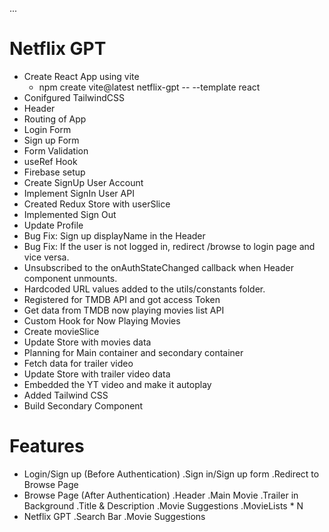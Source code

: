 ...
# Netflix GPT

- Create React App using vite
    - npm create vite@latest netflix-gpt -- --template react
- Conifgured TailwindCSS
- Header
- Routing of App
- Login Form
- Sign up Form
- Form Validation
- useRef Hook
- Firebase setup
- Create SignUp User Account
- Implement SignIn User API
- Created Redux Store with userSlice
- Implemented Sign Out
- Update Profile
- Bug Fix: Sign up displayName in the Header
- Bug Fix: If the user is not logged in, redirect /browse to login page and vice versa.
- Unsubscribed to the onAuthStateChanged callback when Header component unmounts.
- Hardcoded URL values added to the utils/constants folder.
- Registered for TMDB API and got access Token
- Get data from TMDB now playing movies list API
- Custom Hook for Now Playing Movies
- Create movieSlice
- Update Store with movies data
- Planning for Main container and secondary container
- Fetch data for trailer video
- Update Store with trailer video data
- Embedded the YT video and make it autoplay
- Added Tailwind CSS 
- Build Secondary Component

# Features
- Login/Sign up (Before Authentication)
    .Sign in/Sign up form
    .Redirect to Browse Page
- Browse Page (After Authentication)
    .Header
    .Main Movie
        .Trailer in Background
        .Title & Description
        .Movie Suggestions
            .MovieLists * N
- Netflix GPT
    .Search Bar
    .Movie Suggestions


